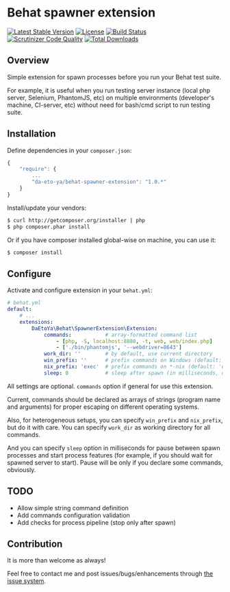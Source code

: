 Behat spawner extension
========================

[![Latest Stable Version](https://poser.pugx.org/da-eto-ya/behat-spawner-extension/v/stable.png)](https://packagist.org/packages/da-eto-ya/behat-spawner-extension)
[![License](https://poser.pugx.org/da-eto-ya/behat-spawner-extension/license.png)](https://packagist.org/packages/da-eto-ya/behat-spawner-extension)
[![Build Status](https://travis-ci.org/da-eto-ya/behat-spawner-extension.svg?branch=master)](https://travis-ci.org/da-eto-ya/behat-spawner-extension)
[![Scrutinizer Code Quality](https://scrutinizer-ci.com/g/da-eto-ya/behat-spawner-extension/badges/quality-score.png?s=aa4d3b23969f9e7e838fe29237b8c4ac20c653cf)](https://scrutinizer-ci.com/g/da-eto-ya/behat-spawner-extension/)
[![Total Downloads](https://poser.pugx.org/da-eto-ya/behat-spawner-extension/downloads.png)](https://packagist.org/packages/da-eto-ya/behat-spawner-extension)

Overview
--------

Simple extension for spawn processes before you run your Behat test suite.

For example, it is useful when you run testing server instance (local php
server, Selenium, PhantomJS, etc) on multiple environments (developer's
machine, CI-server, etc) without need for bash/cmd script to run testing suite.

Installation
------------

Define dependencies in your `composer.json`:

``` javascript
{
    "require": {
        ...
        "da-eto-ya/behat-spawner-extension": "1.0.*"
    }
}
```

Install/update your vendors:

``` bash
$ curl http://getcomposer.org/installer | php
$ php composer.phar install
```

Or if you have composer installed global-wise on machine, you can use it:

``` bash
$ composer install
```

Configure
---------

Activate and configure extension in your `behat.yml`:

``` yaml
# behat.yml
default:
    # ...
    extensions:
        DaEtoYa\Behat\SpawnerExtension\Extension:
            commands:           # array-formatted command list
                - [php, -S, localhost:8880, -t, web, web/index.php]
                - ['./bin/phantomjs', '--webdriver=8643']
            work_dir: ''        # by default, use current directory
            win_prefix: ''      # prefix commands on Windows (default: empty)
            nix_prefix: 'exec'  # prefix commands on *-nix (default: 'exec')
            sleep: 0            # sleep after spawn (in milliseconds, default 0)
```

All settings are optional. `commands` option if general for use this extension.

Current, commands should be declared as arrays of strings (program name
and arguments) for proper escaping on different operating systems.

Also, for heterogeneous setups, you can specify `win_prefix` and `nix_prefix`,
but do it with care. You can specify `work_dir` as working directory for all
commands.

And you can specify `sleep` option in milliseconds for pause between spawn
processes and start process features (for example, if you should wait for
spawned server to start). Pause will be only if you declare some commands,
obviously.

TODO
----

- Allow simple string command definition
- Add commands configuration validation
- Add checks for process pipeline (stop only after spawn)

Contribution
------------

It is more than welcome as always!

Feel free to contact me and post issues/bugs/enhancements through
[the issue system](https://github.com/da-eto-ya/behat-spawner-extension/issues/new).